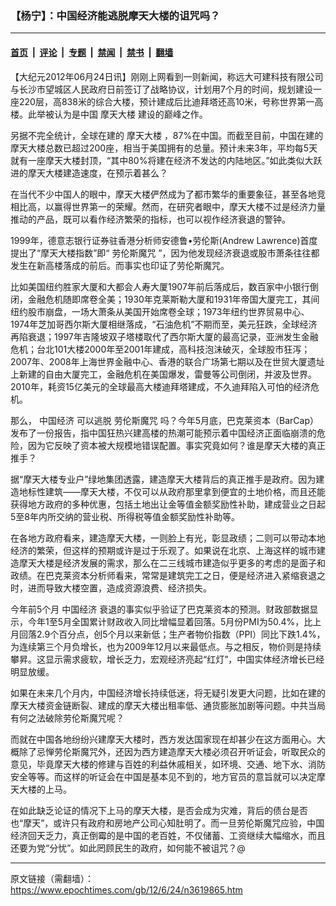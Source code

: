 ### 【杨宁】：中国经济能逃脱摩天大楼的诅咒吗？

---

#### [首页](../../../..?n3619865) &nbsp;|&nbsp; [评论](../../../../../epoch-comment?n3619865) &nbsp;|&nbsp; [专题](../../../../../epoch-special?n3619865) &nbsp;|&nbsp; [禁闻](../../../../../epoch-news?n3619865) &nbsp;|&nbsp; [禁书](../../../../../books?n3619865) &nbsp;|&nbsp; [翻墙](https://github.com/gfw-breaker/nogfw/blob/master/README.md?n3619865)


<div class="post_content" id="artbody" itemprop="articleBody">
 <!-- article content begin -->
 <p>
  【大纪元2012年06月24日讯】刚刚上网看到一则新闻，称远大可建科技有限公司与长沙市望城区人民政府日前签订了战略协议，计划用7个月的时间，规划建设一座220层，高838米的综合大楼，预计建成后比迪拜塔还高10米，号称世界第一高楼。此举被认为是中国
  <ok href="https://www.epochtimes.com/gb/tag/%E6%91%A9%E5%A4%A9%E5%A4%A7%E6%A5%BC.html">
   摩天大楼
  </ok>
  建设的巅峰之作。
 </p>
 <p>
  另据不完全统计，全球在建的
  <ok href="https://www.epochtimes.com/gb/tag/%E6%91%A9%E5%A4%A9%E5%A4%A7%E6%A5%BC.html">
   摩天大楼
  </ok>
  ，87%在中国。而截至目前，中国在建的摩天大楼总数已超过200座，相当于美国拥有的总量。预计未来3年，平均每5天就有一座摩天大楼封顶，“其中80%将建在经济不发达的内陆地区。”如此类似大跃进的摩天大楼建造速度，在预示着甚么？
 </p>
 <p>
  在当代不少中国人的眼中，摩天大楼俨然成为了都市繁华的重要象征，甚至各地竞相比高，以赢得世界第一的荣耀。然而，在研究者眼中，摩天大楼不过是经济力量推动的产品，既可以看作经济繁荣的指标，也可以视作经济衰退的警钟。
 </p>
 <p>
  1999年，德意志银行证券驻香港分析师安德鲁•劳伦斯(Andrew Lawrence)首度提出了“摩天大楼指数”即“
  <ok href="https://www.epochtimes.com/gb/tag/%E5%8A%B3%E4%BC%A6%E6%96%AF%E9%AD%94%E5%92%92.html">
   劳伦斯魔咒
  </ok>
  ”，因为他发现经济衰退或股市萧条往往都发生在新高楼落成的前后。而事实也印证了劳伦斯魔咒。
 </p>
 <p>
  比如美国纽约胜家大厦和大都会人寿大厦1907年前后落成后，数百家中小银行倒闭，金融危机随即席卷全美；1930年克莱斯勒大厦和1931年帝国大厦完工，其间纽约股市崩盘，一场大萧条从美国开始席卷全球；1973年纽约世界贸易中心、1974年芝加哥西尔斯大厦相继落成，“石油危机”不期而至，美元狂跌，全球经济再陷衰退；1997年吉隆坡双子塔楼取代了西尔斯大厦的最高记录，亚洲发生金融危机；台北101大楼2000年至2001年建成，高科技泡沫破灭，全球股市狂泻；2007年、2008年上海世界金融中心、香港的联合广场第七期以及在世贸大厦遗址上新建的自由大厦完工，金融危机在美国爆发，雷曼等公司倒闭，并波及世界。2010年，耗资15亿美元的全球最高大楼迪拜塔建成，不久迪拜陷入可怕的经济危机。
 </p>
 <p>
  那么，
  <ok href="https://www.epochtimes.com/gb/tag/%E4%B8%AD%E5%9B%BD%E7%BB%8F%E6%B5%8E.html">
   中国经济
  </ok>
  可以逃脱
  <ok href="https://www.epochtimes.com/gb/tag/%E5%8A%B3%E4%BC%A6%E6%96%AF%E9%AD%94%E5%92%92.html">
   劳伦斯魔咒
  </ok>
  吗？今年5月底，巴克莱资本（BarCap）发布了一份报告，指中国狂热兴建高楼的热潮可能预示着中国经济正面临崩溃的危险，因为它反映了资本被大规模地错误配置。事实究竟如何？谁是摩天大楼的真正推手？
 </p>
 <p>
  据“摩天大楼专业户”绿地集团透露，建造摩天大楼背后的真正推手是政府。因为建造地标性建筑――摩天大楼，不仅可以从政府那里拿到便宜的土地价格，而且还能获得地方政府的多种优惠，包括土地出让金等值金额奖励性补助，建成营业之日起5至8年内所交纳的营业税、所得税等值金额奖励性补助等。
 </p>
 <p>
  在各地方政府看来，建造摩天大楼，一则脸上有光，彰显政绩；二则可以带动本地经济的繁荣，但这样的预期或许是过于乐观了。如果说在北京、上海这样的城市建造摩天大楼是经济发展的需求，那么在二三线城市建造似乎更多的考虑的是面子和政绩。在巴克莱资本分析师看来，常常是建筑完工之日，便是经济进入紧缩衰退之时，进而导致大楼空置，造成资源浪费、经济损失。
 </p>
 <p>
  今年前5个月
  <ok href="https://www.epochtimes.com/gb/tag/%E4%B8%AD%E5%9B%BD%E7%BB%8F%E6%B5%8E.html">
   中国经济
  </ok>
  衰退的事实似乎验证了巴克莱资本的预测。财政部数据显示，今年1至5月全国累计财政收入同比增幅显着回落。5月份PMI为50.4%，比上月回落2.9个百分点，创5个月以来新低；生产者物价指数（PPI）同比下跌1.4%，为连续第三个月负增长，也为2009年12月以来最低点。与之相反，物价则是持续攀昇。这显示需求疲软，增长乏力，宏观经济亮起“红灯”，中国实体经济增长已经明显放缓。
 </p>
 <p>
  如果在未来几个月内，中国经济增长持续低迷，将无疑引发更大问题，比如在建的摩天大楼资金链断裂、建成的摩天大楼出租率低、通货膨胀加剧等问题。中共当局有何之法破除劳伦斯魔咒呢？
 </p>
 <p>
  而就在中国各地纷纷兴建摩天大楼时，西方发达国家现在却甚少在这方面用心。大概除了忌惮劳伦斯魔咒外，还因为西方建造摩天大楼必须召开听证会，听取民众的意见，毕竟摩天大楼的修建与百姓的利益休戚相关，如环境、交通、地下水、消防安全等等。而这样的听证会在中国是基本见不到的，地方官员的意旨就可以决定摩天大楼的上马。
 </p>
 <p>
  在如此缺乏论证的情况下上马的摩天大楼，是否会成为灾难，背后的债台是否也“摩天”，或许只有政府和房地产公司心知肚明了。而一旦劳伦斯魔咒应验，中国经济回天乏力，真正倒霉的是中国的老百姓，不仅储蓄、工资继续大幅缩水，而且还要为党“分忧”。如此罔顾民生的政府，如何能不被诅咒？@
 </p>
 <!-- article content end -->
 <div id="below_article_ad">
 </div>
</div>


---

原文链接（需翻墙）：https://www.epochtimes.com/gb/12/6/24/n3619865.htm